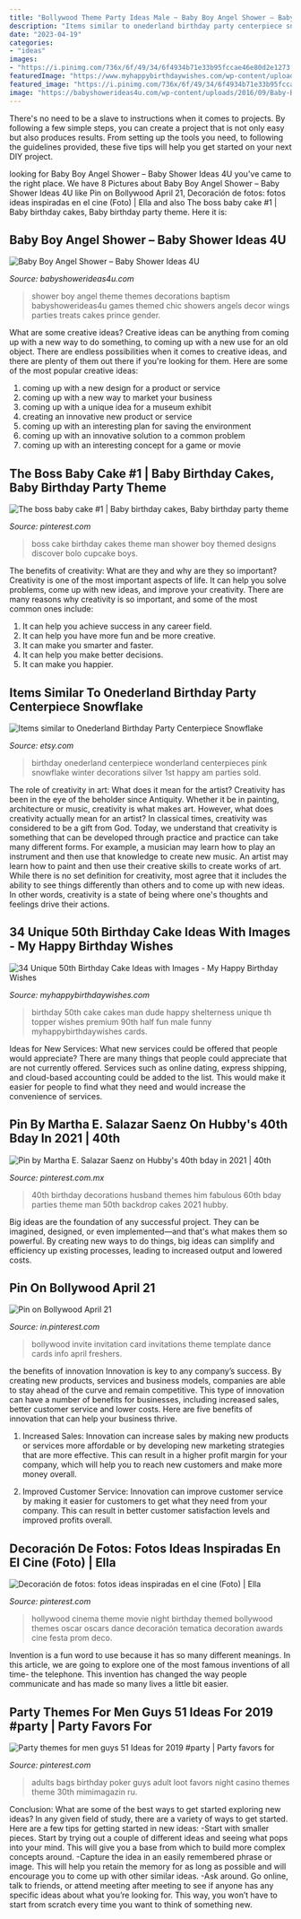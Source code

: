 ```yaml
---
title: "Bollywood Theme Party Ideas Male ~ Baby Boy Angel Shower – Baby Shower Ideas 4u"
description: "Items similar to onederland birthday party centerpiece snowflake"
date: "2023-04-19"
categories:
- "ideas"
images:
- "https://i.pinimg.com/736x/6f/49/34/6f4934b71e33b95fccae46e80d2e1273.jpg"
featuredImage: "https://www.myhappybirthdaywishes.com/wp-content/uploads/2016/09/premium-vintage-50th-birthday-cakes.jpg"
featured_image: "https://i.pinimg.com/736x/6f/49/34/6f4934b71e33b95fccae46e80d2e1273.jpg"
image: "https://babyshowerideas4u.com/wp-content/uploads/2016/09/Baby-Boy-Angel-Shower-Treats-600x800.jpg"
---
```



There's no need to be a slave to instructions when it comes to projects. By following a few simple steps, you can create a project that is not only easy but also produces results. From setting up the tools you need, to following the guidelines provided, these five tips will help you get started on your next DIY project.

	

		
looking for Baby Boy Angel Shower – Baby Shower Ideas 4U you've came to the right place. We have 8 Pictures about Baby Boy Angel Shower – Baby Shower Ideas 4U like Pin on Bollywood April 21, Decoración de fotos: fotos ideas inspiradas en el cine (Foto) | Ella and also The boss baby cake #1 | Baby birthday cakes, Baby birthday party theme. Here it is:
		
    
## Baby Boy Angel Shower – Baby Shower Ideas 4U

<img loading=lazy src="https://babyshowerideas4u.com/wp-content/uploads/2016/09/Baby-Boy-Angel-Shower-Treats-600x800.jpg" onerror="this.onerror=null;this.src='https://tse4.mm.bing.net/th?id=OIP.5BoCeAjiq2qLMtQk7wpzRAHaJ4&amp;pid=15.1';" alt="Baby Boy Angel Shower – Baby Shower Ideas 4U">

_Source: babyshowerideas4u.com_

>shower boy angel theme themes decorations baptism babyshowerideas4u games themed chic showers angels decor wings parties treats cakes prince gender. 

	

What are some creative ideas?
Creative ideas can be anything from coming up with a new way to do something, to coming up with a new use for an old object. There are endless possibilities when it comes to creative ideas, and there are plenty of them out there if you're looking for them. Here are some of the most popular creative ideas: 
1. coming up with a new design for a product or service 
2. coming up with a new way to market your business 
3. coming up with a unique idea for a museum exhibit 
4. creating an innovative new product or service 
5. coming up with an interesting plan for saving the environment 
6. coming up with an innovative solution to a common problem 
7. coming up with an interesting concept for a game or movie 

    
## The Boss Baby Cake #1 | Baby Birthday Cakes, Baby Birthday Party Theme

<img loading=lazy src="https://i.pinimg.com/originals/70/9c/31/709c313f435b2dae4c0dd0caf3b967ef.jpg" onerror="this.onerror=null;this.src='https://tse1.mm.bing.net/th?id=OIP.6jWEACv5YghZx08PowSp1wHaNK&amp;pid=15.1';" alt="The boss baby cake #1 | Baby birthday cakes, Baby birthday party theme">

_Source: pinterest.com_

>boss cake birthday cakes theme man shower boy themed designs discover bolo cupcake boys. 

	

The benefits of creativity: What are they and why are they so important?
Creativity is one of the most important aspects of life. It can help you solve problems, come up with new ideas, and improve your creativity. There are many reasons why creativity is so important, and some of the most common ones include: 
1) It can help you achieve success in any career field.
2) It can help you have more fun and be more creative. 
3) It can make you smarter and faster. 
4) It can help you make better decisions. 
5) It can make you happier.

    
## Items Similar To Onederland Birthday Party Centerpiece Snowflake

<img loading=lazy src="https://img1.etsystatic.com/106/0/11488976/il_570xN.871912651_4jck.jpg" onerror="this.onerror=null;this.src='https://tse1.mm.bing.net/th?id=OIP.IG1jpQP7LeZWtjW0nsihkQHaJ4&amp;pid=15.1';" alt="Items similar to Onederland Birthday Party Centerpiece Snowflake">

_Source: etsy.com_

>birthday onederland centerpiece wonderland centerpieces pink snowflake winter decorations silver 1st happy am parties sold. 

	

The role of creativity in art: What does it mean for the artist?
Creativity has been in the eye of the beholder since Antiquity. Whether it be in painting, architecture or music, creativity is what makes art. However, what does creativity actually mean for an artist? In classical times, creativity was considered to be a gift from God. Today, we understand that creativity is something that can be developed through practice and practice can take many different forms. For example, a musician may learn how to play an instrument and then use that knowledge to create new music. An artist may learn how to paint and then use their creative skills to create works of art. While there is no set definition for creativity, most agree that it includes the ability to see things differently than others and to come up with new ideas. In other words, creativity is a state of being where one's thoughts and feelings drive their actions.

    
## 34 Unique 50th Birthday Cake Ideas With Images - My Happy Birthday Wishes

<img loading=lazy src="https://www.myhappybirthdaywishes.com/wp-content/uploads/2016/09/premium-vintage-50th-birthday-cakes.jpg" onerror="this.onerror=null;this.src='https://tse1.mm.bing.net/th?id=OIP.pPDH5rh41tEXJ0mR4BMi5QHaJ3&amp;pid=15.1';" alt="34 Unique 50th Birthday Cake Ideas with Images - My Happy Birthday Wishes">

_Source: myhappybirthdaywishes.com_

>birthday 50th cake cakes man dude happy shelterness unique th topper wishes premium 90th half fun male funny myhappybirthdaywishes cards. 

	

Ideas for New Services: What new services could be offered that people would appreciate?
There are many things that people could appreciate that are not currently offered. Services such as online dating, express shipping, and cloud-based accounting could be added to the list. This would make it easier for people to find what they need and would increase the convenience of services.

    
## Pin By Martha E. Salazar Saenz On Hubby&#039;s 40th Bday In 2021 | 40th

<img loading=lazy src="https://i.pinimg.com/736x/18/ac/d0/18acd0b933e9193c7561eba75d42d4b8.jpg" onerror="this.onerror=null;this.src='https://tse2.mm.bing.net/th?id=OIP.r3-W0Ze1dbaG2i99CUSRIgHaHS&amp;pid=15.1';" alt="Pin by Martha E. Salazar Saenz on Hubby&#039;s 40th bday in 2021 | 40th">

_Source: pinterest.com.mx_

>40th birthday decorations husband themes him fabulous 60th bday parties theme man 50th backdrop cakes 2021 hubby. 

	

Big ideas are the foundation of any successful project. They can be imagined, designed, or even implemented—and that's what makes them so powerful. By creating new ways to do things, big ideas can simplify and efficiency up existing processes, leading to increased output and lowered costs.

    
## Pin On Bollywood April 21

<img loading=lazy src="https://i.pinimg.com/736x/2b/e5/a5/2be5a5a7c74e31ac61cd00edadc4d202.jpg" onerror="this.onerror=null;this.src='https://tse2.mm.bing.net/th?id=OIP.zzag1czUrELcWbQGqTngdgHaKe&amp;pid=15.1';" alt="Pin on Bollywood April 21">

_Source: in.pinterest.com_

>bollywood invite invitation card invitations theme template dance cards info april freshers. 

	

the benefits of innovation
Innovation is key to any company’s success. By creating new products, services and business models, companies are able to stay ahead of the curve and remain competitive. This type of innovation can have a number of benefits for businesses, including increased sales, better customer service and lower costs. Here are five benefits of innovation that can help your business thrive.
1. Increased Sales: Innovation can increase sales by making new products or services more affordable or by developing new marketing strategies that are more effective. This can result in a higher profit margin for your company, which will help you to reach new customers and make more money overall.

2. Improved Customer Service: Innovation can improve customer service by making it easier for customers to get what they need from your company. This can result in better customer satisfaction levels and improved profits overall.


    
## Decoración De Fotos: Fotos Ideas Inspiradas En El Cine (Foto) | Ella

<img loading=lazy src="https://i.pinimg.com/736x/ae/27/30/ae27305add7f210ad2e6286c524d0bd3.jpg" onerror="this.onerror=null;this.src='https://tse1.mm.bing.net/th?id=OIP.G9gNgm8S5IZu4kKSkzRCWAHaNK&amp;pid=15.1';" alt="Decoración de fotos: fotos ideas inspiradas en el cine (Foto) | Ella">

_Source: pinterest.com_

>hollywood cinema theme movie night birthday themed bollywood themes oscar oscars dance decoración tematica decoration awards cine festa prom deco. 

	

Invention is a fun word to use because it has so many different meanings. In this article, we are going to explore one of the most famous inventions of all time- the telephone. This invention has changed the way people communicate and has made so many lives a little bit easier.

    
## Party Themes For Men Guys 51 Ideas For 2019 #party | Party Favors For

<img loading=lazy src="https://i.pinimg.com/736x/6f/49/34/6f4934b71e33b95fccae46e80d2e1273.jpg" onerror="this.onerror=null;this.src='https://tse3.mm.bing.net/th?id=OIP.4Gjzn0vPJLET2CDDbCSDUgAAAA&amp;pid=15.1';" alt="Party themes for men guys 51 Ideas for 2019 #party | Party favors for">

_Source: pinterest.com_

>adults bags birthday poker guys adult loot favors night casino themes theme 30th mimimagazin ru. 

	

Conclusion: What are some of the best ways to get started exploring new ideas?
In any given field of study, there are a variety of ways to get started. Here are a few tips for getting started in new ideas: 
-Start with smaller pieces. Start by trying out a couple of different ideas and seeing what pops into your mind. This will give you a base from which to build more complex concepts around. 
-Capture the idea in an easily remembered phrase or image. This will help you retain the memory for as long as possible and will encourage you to come up with other similar ideas. 
-Ask around. Go online, talk to friends, or attend meeting after meeting to see if anyone has any specific ideas about what you’re looking for. This way, you won’t have to start from scratch every time you want to think of something new.

